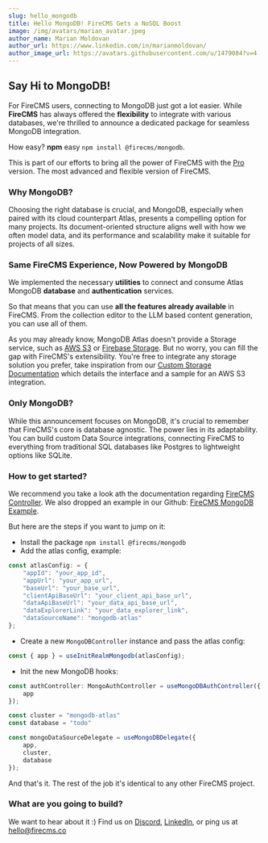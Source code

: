 ```yaml
---
slug: hello_mongodb
title: Hello MongoDB! FireCMS Gets a NoSQL Boost
image: /img/avatars/marian_avatar.jpeg
author_name: Marian Moldovan
author_url: https://www.linkedin.com/in/marianmoldovan/
author_image_url: https://avatars.githubusercontent.com/u/1479084?v=4
---
```


## Say Hi to MongoDB!

For FireCMS users, connecting to MongoDB just got a lot easier. While **FireCMS** has always offered the **flexibility** to integrate with various databases, we're thrilled to announce a dedicated package for seamless MongoDB integration.

How easy? **npm** easy `npm install @firecms/mongodb`.

This is part of our efforts to bring all the power of FireCMS with the [Pro](https://firecms.co/pro) version. The most advanced and flexible version of FireCMS.

### Why MongoDB?

Choosing the right database is crucial, and MongoDB, especially when paired with its cloud counterpart Atlas, presents a compelling option for many projects. Its document-oriented structure aligns well with how we often model data, and its performance and scalability make it suitable for projects of all sizes.

### Same FireCMS Experience, Now Powered by MongoDB

We implemented the necessary **utilities** to connect and consume Atlas MongoDB **database** and **authentication** services.

So that means that you can use **all the features already available** in FireCMS. From the collection editor to the LLM based content generation, you can use all of them.

As you may already know, MongoDB Atlas doesn't provide a Storage service, such as [AWS S3](https://aws.amazon.com/s3/) or [Firebase Storage](https://firebase.google.com/docs/storage). But no worry, you can fill the gap with FireCMS's extensibility. You're free to integrate any storage solution you prefer, take inspiration from our [Custom Storage Documentation](https://firecms.co/docs/pro/custom_storage) which details the interface and a sample for an AWS S3 integration.


### Only MongoDB?

While this announcement focuses on MongoDB, it's crucial to remember that FireCMS's core is database agnostic. The power lies in its adaptability. You can build custom Data Source integrations, connecting FireCMS to everything from traditional SQL databases like Postgres to lightweight options like SQLite.

### How to get started?

We recommend you take a look ath the documentation regarding [FireCMS Controller](https://firecms.co/docs/pro/Controllers). We also dropped an example in our Github: [FireCMS MongoDB Example](https://github.com/firecmsco/firecms/blob/main/examples/example_pro/src/MongoDBApp/MongoDBApp.tsx).

But here are the steps if you want to jump on it:
 - Install the package `npm install @firecms/mongodb`
 - Add the atlas config, example:
```typescript
const atlasConfig: = {
    "appId": "your_app_id",
    "appUrl": "your_app_url",
    "baseUrl": "your_base_url",
    "clientApiBaseUrl": "your_client_api_base_url",
    "dataApiBaseUrl": "your_data_api_base_url",
    "dataExplorerLink": "your_data_explorer_link",
    "dataSourceName": "mongodb-atlas"
};
 ```
 - Create a new `MongoDBController` instance and pass the atlas config:
```typescript
const { app } = useInitRealmMongodb(atlasConfig);
```
 - Init the new MongoDB hooks:
```typescript
const authController: MongoAuthController = useMongoDBAuthController({
    app
});

const cluster = "mongodb-atlas"
const database = "todo"

const mongoDataSourceDelegate = useMongoDBDelegate({
    app,
    cluster,
    database
});
``` 

And that's it. The rest of the job it's identical to any other FireCMS project.


### What are you going to build?

We want to hear about it :) Find us
on [Discord](https://discord.gg/fxy7xsQm3m), [LinkedIn](
https://www.linkedin.com/company/firecms/?originalSubdomain=es),
or ping us at [hello@firecms.co](mailto:hello@firecms.co)
